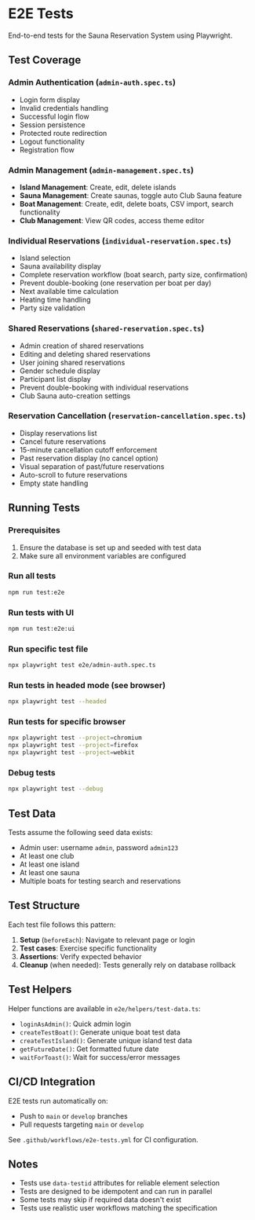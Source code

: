 # E2E Tests

End-to-end tests for the Sauna Reservation System using Playwright.

## Test Coverage

### Admin Authentication (`admin-auth.spec.ts`)

- Login form display
- Invalid credentials handling
- Successful login flow
- Session persistence
- Protected route redirection
- Logout functionality
- Registration flow

### Admin Management (`admin-management.spec.ts`)

- **Island Management**: Create, edit, delete islands
- **Sauna Management**: Create saunas, toggle auto Club Sauna feature
- **Boat Management**: Create, edit, delete boats, CSV import, search functionality
- **Club Management**: View QR codes, access theme editor

### Individual Reservations (`individual-reservation.spec.ts`)

- Island selection
- Sauna availability display
- Complete reservation workflow (boat search, party size, confirmation)
- Prevent double-booking (one reservation per boat per day)
- Next available time calculation
- Heating time handling
- Party size validation

### Shared Reservations (`shared-reservation.spec.ts`)

- Admin creation of shared reservations
- Editing and deleting shared reservations
- User joining shared reservations
- Gender schedule display
- Participant list display
- Prevent double-booking with individual reservations
- Club Sauna auto-creation settings

### Reservation Cancellation (`reservation-cancellation.spec.ts`)

- Display reservations list
- Cancel future reservations
- 15-minute cancellation cutoff enforcement
- Past reservation display (no cancel option)
- Visual separation of past/future reservations
- Auto-scroll to future reservations
- Empty state handling

## Running Tests

### Prerequisites

1. Ensure the database is set up and seeded with test data
2. Make sure all environment variables are configured

### Run all tests

```bash
npm run test:e2e
```

### Run tests with UI

```bash
npm run test:e2e:ui
```

### Run specific test file

```bash
npx playwright test e2e/admin-auth.spec.ts
```

### Run tests in headed mode (see browser)

```bash
npx playwright test --headed
```

### Run tests for specific browser

```bash
npx playwright test --project=chromium
npx playwright test --project=firefox
npx playwright test --project=webkit
```

### Debug tests

```bash
npx playwright test --debug
```

## Test Data

Tests assume the following seed data exists:

- Admin user: username `admin`, password `admin123`
- At least one club
- At least one island
- At least one sauna
- Multiple boats for testing search and reservations

## Test Structure

Each test file follows this pattern:

1. **Setup** (`beforeEach`): Navigate to relevant page or login
2. **Test cases**: Exercise specific functionality
3. **Assertions**: Verify expected behavior
4. **Cleanup** (when needed): Tests generally rely on database rollback

## Test Helpers

Helper functions are available in `e2e/helpers/test-data.ts`:

- `loginAsAdmin()`: Quick admin login
- `createTestBoat()`: Generate unique boat test data
- `createTestIsland()`: Generate unique island test data
- `getFutureDate()`: Get formatted future date
- `waitForToast()`: Wait for success/error messages

## CI/CD Integration

E2E tests run automatically on:

- Push to `main` or `develop` branches
- Pull requests targeting `main` or `develop`

See `.github/workflows/e2e-tests.yml` for CI configuration.

## Notes

- Tests use `data-testid` attributes for reliable element selection
- Tests are designed to be idempotent and can run in parallel
- Some tests may skip if required data doesn't exist
- Tests use realistic user workflows matching the specification
